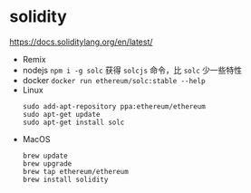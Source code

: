 # solidity

<https://docs.soliditylang.org/en/latest/>

- Remix
- nodejs `npm i -g solc` 获得 `solcjs` 命令，比 `solc` 少一些特性
- docker `docker run ethereum/solc:stable --help`
- Linux
  ```
  sudo add-apt-repository ppa:ethereum/ethereum
  sudo apt-get update
  sudo apt-get install solc
  ```
- MacOS
  ```
  brew update
  brew upgrade
  brew tap ethereum/ethereum
  brew install solidity
  ```
